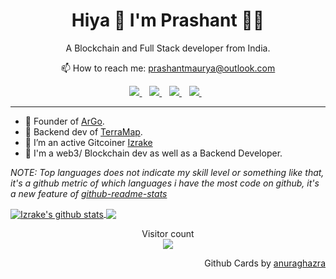 <h1 align='center'>
  Hiya 👋 I'm Prashant 👨‍💻
</h1>

<p align='center'>
  A Blockchain and Full Stack developer from India. 
</p>

<p align='center'>
  📫 How to reach me: <a href='mailto:prashantmaurya@outlook.com'>prashantmaurya@outlook.com</a>
</p>

<p align='center'>
  
  <a href="https://gitcoin.co/izrake">
    <img src="https://img.shields.io/badge/gitcoin-%2314ab6f.svg?&style=for-the-badge&logo=gitcoin&logoColor=white" />
  </a>&nbsp;&nbsp;
  <a href="https://www.linkedin.com/in/techprashantmaurya/">
    <img src="https://img.shields.io/badge/linkedin-%230077B5.svg?&style=for-the-badge&logo=linkedin&logoColor=white" />
  </a>&nbsp;&nbsp;
  <a href="https://github.com/izrake">
    <img src="https://img.shields.io/badge/github-%23222222.svg?&style=for-the-badge&logo=github&logoColor=white" />        
  </a>&nbsp;&nbsp;
  <a href="https://twitter.com/prashant_xyz/">
    <img src="https://img.shields.io/badge/twitter-%2300ACEE.svg?&style=for-the-badge&logo=twitter&logoColor=white" />        
  </a>&nbsp;&nbsp;
</p>

---
-	🐎 Founder of [ArGo](https://argoapp.live).
- 📍 Backend dev of [TerraMap](https://github.com/Terra-Maps).
- 🔭 I’m an active Gitcoiner [Izrake](https://gitcoin.co/izrake)
- 🌱 I'm a web3/ Blockchain dev as well as a Backend Developer.


<!--- 
  if you have forked this to use on your profile, 
  Change the `github-readme-stats.anuraghazra1.vercel.app` to `github-readme-stats.vercel.app` 
--->

<!-- Change the `github-readme-stats.anuraghazra1.vercel.app` to `github-readme-stats.vercel.app`  -->

*NOTE: Top languages does not indicate my skill level or something like that, it's a github metric of which languages i have the most code on github, it's a new feature of [github-readme-stats](https://github.com/anuraghazra/github-readme-stats)*


<a href="https://github.com/anuraghazra/github-readme-stats">
  <img align="center" src="https://github-readme-stats.vercel.app/api?username=izrake&show_icons=true&include_all_commits=true&theme=radical" alt="Izrake's github stats" />
</a>
<a href="https://github.com/anuraghazra/github-readme-stats">
  <!-- Change the `github-readme-stats.anuraghazra1.vercel.app` to `github-readme-stats.vercel.app`  -->
  <img align="center" src="https://github-readme-stats.vercel.app/api/top-langs/?username=izrake&layout=compact&theme=radical" />
</a>
<p align="center"> 
  Visitor count<br>
  <img src="https://profile-counter.glitch.me/izrake/count.svg" />
</p>

<p align="right">
Github Cards by <a href="https://github.com/anuraghazra">anuraghazra</a>
</p>
